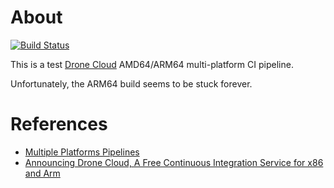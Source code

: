 # About

[![Build Status](https://cloud.drone.io/api/badges/rgl/use-drone-io/status.svg)](https://cloud.drone.io/rgl/use-drone-io)

This is a test [Drone Cloud](https://cloud.drone.io/) AMD64/ARM64 multi-platform CI pipeline.

Unfortunately, the ARM64 build seems to be stuck forever.

# References

* [Multiple Platforms Pipelines](https://docs.drone.io/pipeline/configuration/#multiple-platforms)
* [Announcing Drone Cloud, A Free Continuous Integration Service for x86 and Arm](https://blog.drone.io/drone-cloud/)
